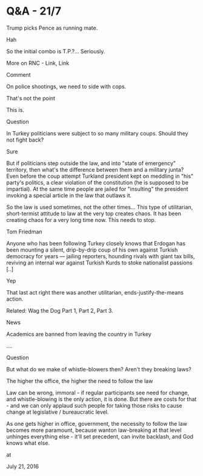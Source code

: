 # Q&A - 21/7


Trump picks Pence as running mate.



Hah



So the initial combo is T.P.?... Seriously. 

More on RNC - Link, Link



Comment




On police shootings, we need to side with cops. 



That's not the point



This is.



Question 



In Turkey politicians were subject to so many military coups. Should they not fight back? 



Sure



But if politicians step outside the law, and into "state of emergency" territory, then what's the difference between them and a military junta? Even before the coup attempt Turkland president kept on meddling in "his" party's politics, a clear violation of the constitution (he is supposed to be impartial). At the same time people are jailed for "insulting" the president invoking a special article in the law that outlaws it. 



So the law is used sometimes, not the other times... This type of utilitarian, short-termist attitude to law at the very top creates chaos. It has been creating chaos for a very long time now. This needs to stop.



Tom Friedman 



Anyone who has been following Turkey closely knows that Erdogan has been mounting a silent, drip-by-drip coup of his own against Turkish democracy for years — jailing reporters, hounding rivals with giant tax bills, reviving an internal war against Turkish Kurds to stoke nationalist passions [..]



Yep



That last act right there was another utilitarian, ends-justify-the-means action. 



Related: Wag the Dog Part 1, Part 2, Part 3.


News

Academics are banned from leaving the country in Turkey

....

Question

But what do we make of whistle-blowers then? Aren't they breaking laws?

The higher the office, the higher the need to follow the law

Law can be wrong, immoral - if regular participants see need for change, and whistle-blowing is the only action, it is done. But there are costs for that - and we can only applaud such people for taking those risks to cause change at legislative / bureaucratic level.

As one gets higher in office, government, the necessity to follow the law becomes more paramount, because wanton law-breaking at that level unhinges everything else - it'll set precedent, can invite backlash, and God knows what else.  








at

July 21, 2016















